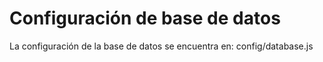 # Configuración de base de datos
La configuración de la base de datos se encuentra en:
  config/database.js
 
